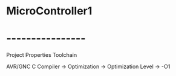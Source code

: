 # MicroController1
# ----------------
Project Properties
Toolchain

AVR/GNC C Compiler -> Optimization -> Optimization Level -> -O1
